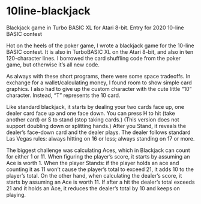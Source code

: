 # 10line-blackjack
Blackjack game in Turbo BASIC XL for Atari 8-bit. Entry for 2020 10-line BASIC contest

Hot on the heels of the poker game, I wrote a blackjack game for the 10-line BASIC contest. It is also in TurboBASIC XL on the Atari 8-bit, and also in ten 120-character lines. I borrowed the card shuffling code from the poker game, but otherwise it’s all new code.

As always with these short programs, there were some space tradeoffs. In exchange for a wallet/calculating money, I found room to show simple card graphics. I also had to give up the custom character with the cute little “10” character. Instead, “T” represents the 10 card.

Like standard blackjack, it starts by dealing your two cards face up, one dealer card face up and one face down. You can press H to hit (take another card) or S to stand (stop taking cards.) (This version does not support doubling down or splitting hands.) After you Stand, it reveals the dealer’s face-down card and the dealer plays. The dealer follows standard Las Vegas rules: always hitting on 16 or less; always standing on 17 or more.

The biggest challenge was calculating Aces, which in Blackjack can count for either 1 or 11. When figuring the player’s score, it starts by assuming an Ace is worth 1. When the player Stands: if the player holds an ace and counting it as 11 won’t cause the player’s total to exceed 21, it adds 10 to the player’s total. On the other hand, when calculating the dealer’s score, it starts by assuming an Ace is worth 11. If after a hit the dealer’s total exceeds 21 and it holds an Ace, it reduces the dealer’s total by 10 and keeps on playing.
